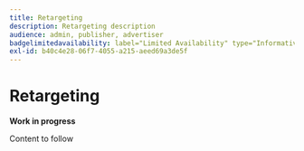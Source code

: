 ```yaml
---
title: Retargeting
description: Retargeting description
audience: admin, publisher, advertiser
badgelimitedavailability: label="Limited Availability" type="Informative" url="https://helpx.adobe.com/legal/product-descriptions/real-time-customer-data-platform-b2b-edition-prime-and-ultimate-packages.html newtab=true"
exl-id: b40c4e28-06f7-4055-a215-aeed69a3de5f
---
```

# Retargeting

**Work in progress**

Content to follow
